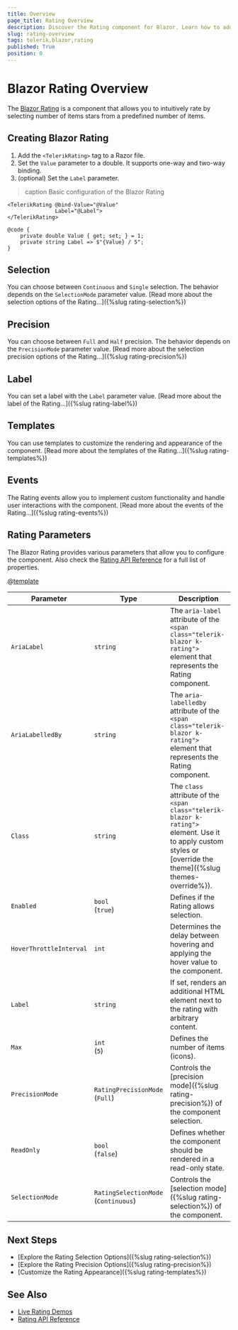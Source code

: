 ```yaml
---
title: Overview
page_title: Rating Overview
description: Discover the Rating component for Blazor. Learn how to add the component to your app and explore its configuration options, such as selection, precision, templates and label.
slug: rating-overview
tags: telerik,blazor,rating
published: True
position: 0
---
```


# Blazor Rating Overview

The <a href = "https://www.telerik.com/blazor-ui/rating" target="_blank">Blazor Rating</a> is a component that allows you to intuitively rate by selecting number of items stars from a predefined number of items.

## Creating Blazor Rating

1. Add the `<TelerikRating>` tag to a Razor file.
2. Set the `Value` parameter to a double. It supports one-way and two-way binding.
3. (optional) Set the `Label` parameter.

>caption Basic configuration of the Blazor Rating

````CSHTML
<TelerikRating @bind-Value="@Value"
               Label="@Label">
</TelerikRating>

@code {
    private double Value { get; set; } = 1;
    private string Label => $"{Value} / 5";
}
````

## Selection

You can choose between `Continuous` and `Single` selection. The behavior depends on the `SelectionMode` parameter value. [Read more about the selection options of the Rating...]({%slug rating-selection%})

## Precision

You can choose between `Full` and `Half` precision. The behavior depends on the `PrecisionMode` parameter value. [Read more about the selection precision options of the Rating...]({%slug rating-precision%})

## Label

You can set a label with the `Label` parameter value. [Read more about the label of the Rating...]({%slug rating-label%})

## Templates

You can use templates to customize the rendering and appearance of the component. [Read more about the templates of the Rating...]({%slug rating-templates%})

## Events

The Rating events allow you to implement custom functionality and handle user interactions with the component. [Read more about the events of the Rating...]({%slug rating-events%})

## Rating Parameters

The Blazor Rating provides various parameters that allow you to configure the component. Also check the [Rating API Reference](/blazor-ui/api/Telerik.Blazor.Components.TelerikRating) for a full list of properties.

@[template](/_contentTemplates/common/parameters-table-styles.md#table-layout)

| Parameter | Type | Description |
| ----------- | ----------- | ----------- |
| `AriaLabel` | `string` | The `aria-label` attribute of the `<span class="telerik-blazor k-rating">` element that represents the Rating component. |
| `AriaLabelledBy` | `string` | The `aria-labelledby` attribute of the `<span class="telerik-blazor k-rating">` element that represents the Rating component. |
| `Class` | `string` | The `class` attribute of the `<span class="telerik-blazor k-rating">` element. Use it to apply custom styles or [override the theme]({%slug themes-override%}). |
| `Enabled` | `bool` <br /> (`true`) | Defines if the Rating allows selection. |
| `HoverThrottleInterval` | `int` | Determines the delay between hovering and applying the hover value to the component. |
| `Label` | `string` | If set, renders an additional HTML element next to the rating with arbitrary content. |
| `Max` | `int` <br /> (`5`) | Defines the number of items (icons). |
| `PrecisionMode` | `RatingPrecisionMode` <br /> (`Full`) | Controls the [precision mode]({%slug rating-precision%}) of the component selection. |
| `ReadOnly` | `bool` <br /> (`false`) | Defines whether the component should be rendered in a read-only state. |
| `SelectionMode` | `RatingSelectionMode` <br /> (`Continuous`) | Controls the [selection mode]({%slug rating-selection%}) of the component. |

## Next Steps

* [Explore the Rating Selection Options]({%slug rating-selection%})
* [Explore the Rating Precision Options]({%slug rating-precision%})
* [Customize the Rating Appearance]({%slug rating-templates%})

## See Also

* [Live Rating Demos](https://demos.telerik.com/blazor-ui/rating/overview)
* [Rating API Reference](/blazor-ui/api/Telerik.Blazor.Components.TelerikRating)
